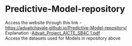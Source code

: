 # Predictive-Model-repository
Access the website through this link - https://advaitchavale.github.io/Predictive-Model-repository/ </br>
Explanation -[Advait_Project_AICTE_SB4C 1.pdf](https://github.com/user-attachments/files/16478422/Advait_Project_AICTE_SB4C.1.pdf)
</br> Access the datasets used for Models in repository above
